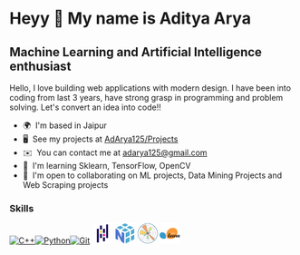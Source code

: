 Heyy 👋 My name is Aditya Arya
===================================================================================================================================

Machine Learning and Artificial Intelligence enthusiast
--------------------

Hello, I love building web applications with modern design. I have been into coding from last 3 years, have strong grasp in programming and problem solving.
Let's convert an idea into code!!

* 🌍  I'm based in Jaipur
* 🖥️  See my projects at [AdArya125/Projects](https://github.com/AdArya125/Projects)
* ✉️  You can contact me at [adarya125@gmail.com](mailto:adarya125@gmail.com)
* 🧠  I'm learning Sklearn, TensorFlow, OpenCV
* 🤝  I'm open to collaborating on ML projects, Data Mining Projects and Web Scraping projects

### Skills
<a href="https://docs.microsoft.com/en-us/cpp/?view=msvc-170" target="_blank" rel="noreferrer"><img src="https://raw.githubusercontent.com/danielcranney/readme-generator/main/public/icons/skills/cplusplus-colored.svg" width="36" height="36" alt="C++" /></a><a href="https://www.python.org/" target="_blank" rel="noreferrer"><img src="https://raw.githubusercontent.com/danielcranney/readme-generator/main/public/icons/skills/python-colored.svg" width="36" height="36" alt="Python" /></a><a href="https://git-scm.com/" target="_blank" rel="noreferrer"><img src="https://raw.githubusercontent.com/danielcranney/readme-generator/main/public/icons/skills/git-colored.svg" width="36" height="36" alt="Git" /></a>
<a href="https://pandas.pydata.org/" target="_blank" rel="noreferrer"><img src="https://github.com/AdArya125/AdArya125/blob/main/Pandas.png" width="36" height="36" alt="Pandas" /></a>
<a href="https://numpy.org/" target="_blank" rel="noreferrer"><img src="https://github.com/AdArya125/AdArya125/blob/main/NumPy.svg" width="36" height="36" alt="NumPy" /></a>
<a href="https://matplotlib.org/" target="_blank" rel="noreferrer"><img src="https://github.com/AdArya125/AdArya125/blob/main/Matplotlib.svg" width="36" height="36" alt="Matplotlib" /></a>
<a href="https://scikit-learn.org/" target="_blank" rel="noreferrer"><img src="https://github.com/AdArya125/AdArya125/blob/main/scikit-learn.svg" width="36" height="36" alt="scikit-learn" /></a>

